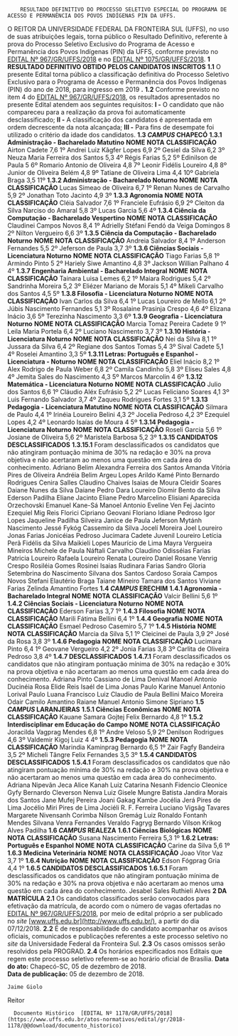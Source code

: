         RESULTADO DEFINITIVO DO PROCESSO SELETIVO ESPECIAL DO PROGRAMA DE ACESSO E PERMANÊNCIA DOS POVOS INDÍGENAS PIN DA UFFS.  

 O REITOR DA UNIVERSIDADE FEDERAL DA FRONTEIRA SUL (UFFS), no uso de suas atribuições legais, torna público o Resultado Definitivo, referente à prova do Processo Seletivo Exclusivo do Programa de Acesso e Permanência dos Povos Indígenas (PIN) da UFFS, conforme previsto no [EDITAL Nº 967/GR/UFFS/2018](https://www.uffs.edu.br/atos-normativos/edital/gr/2018-0967) e no [EDITAL Nº 1075/GR/UFFS/2018](https://www.uffs.edu.br/atos-normativos/edital/gr/2018-1075).  **1 RESULTADO DEFINITIVO OBTIDO PELOS CANDIDATOS INSCRITOS** **1.1**  O presente Edital torna público a classificação definitiva do Processo Seletivo Exclusivo para o Programa de Acesso e Permanência dos Povos Indígenas (PIN) do ano de 2018, para ingresso em 2019 **.** **1.2**  Conforme previsto no item 4 do [EDITAL Nº 967/GR/UFFS/2018](https://www.uffs.edu.br/atos-normativos/edital/gr/2018-0967), os resultados apresentados no presente Edital atendem aos seguintes requisitos: **I -**  O candidato que não compareceu para a realização da prova foi automaticamente desclassificado; **II -**  A classificação dos candidatos é apresentada em ordem decrescente da nota alcançada; **III -**  Para fins de desempate foi utilizado o critério da idade dos candidatos. **1.3 *CAMPUS*  CHAPECÓ** **1.3.1 Administração - Bacharelado Matutino**     **NOME**   **NOTA**   **CLASSIFICAÇÃO**     Airton Cadete   7,6   1º     Andrei Luiz Kãgfer Lopes   6,9   2º     Gesiel da Silva   6,2   3º     Neuza Maria Ferreira dos Santos   5,3   4º     Régis Farias   5,2   5º     Edinilson de Paula   5   6º     Romario Antonio de Oliveira   4,8   7º     Leonir Fidélis Loureiro   4,8   8º     Junior de Oliveira Belém   4,8   9º     Tatiane de Oliveira Lima   4,4   10º     Gabriela Braga   3,5   11º     **1.3.2 Administração - Bacharelado Noturno**     **NOME**   **NOTA**   **CLASSIFICAÇÃO**     Lucas Simeao de Oliveira   6,7   1º     Renan Nunes de Carvalho   5,9   2º     Jonathan Toto Jacinto   4,9   3º     **1.3.3 Agronomia**     **NOME**   **NOTA**   **CLASSIFICAÇÃO**     Cléia Salvador   7,6   1º     Franciele Eufrásio   6,9   2º     Cleiton da Silva Narciso do Amaral   5,8   3º     Lucas Garcia   5,6   4º     **1.3.4 Ciência da Computação - Bacharelado Vespertino**     **NOME**   **NOTA**   **CLASSIFICAÇÃO**     Claudinei Campos Novos   8,4   1º     Adrielly Stéfani Fendó da Veiga Domingos   8   2º     Nilton Vergueiro   6,6   3º     **1.3.5 Ciência da Computação - Bacharelado Noturno**     **NOME**   **NOTA**   **CLASSIFICAÇÃO**     Andreia Salvador   8,4   1º     Anderson Fernandes   5,5   2º     Jeferson de Paula   3,7   3º     **1.3.6 Ciências Sociais - Licenciatura Noturno**     **NOME**   **NOTA**   **CLASSIFICAÇÃO**     Tiago Farias   5,8   1º     Armindo Pinto   5   2º     Hariely Siwe Amantino   4,8   3º     Jackson Willian Palhano   4   4º     **1.3.7 Engenharia Ambiental - Bacharelado Integral**     **NOME**   **NOTA**   **CLASSIFICAÇÃO**     Tainara Luisa Lemes   6,2   1º     Maiara Rodrigues   5,4   2º     Sandrinha Moreira   5,2   3º     Eliézer Mariano de Morais   5,1   4º     Mikeli Carvalho dos Santos   4,5   5º     **1.3.8 Filosofia - Licenciatura Noturno**     **NOME**   **NOTA**   **CLASSIFICAÇÃO**     Ivan Carlos da Silva   6,4   1º     Lucas Loureiro de Mello   6,1   2º     Júbis Nascimento Fernandes   5,1   3º     Rosalaine Prasinja Crespo   4,6   4º     Elizana Inácio   3,6   5º     Terezinha Nascimento   3,3   6º     **1.3.9 Geografia - Licenciatura Noturno**     **NOME**   **NOTA**   **CLASSIFICAÇÃO**     Marcia Tomaz Pereira Cadete   9   1º     Leila Maria Portela   6,4   2º     Luciano Nascimento   3,7   3º     **1.3.10 História - Licenciatura Noturno**     **NOME**   **NOTA**   **CLASSIFICAÇÃO**     Nei da Silva   8,1   1º     Jussara da Silva   6,4   2º     Regiane dos Santos Tomas   5,4   3º     Sival Cadete   5,1   4º     Roselei Amantino   3,3   5º     **1.3.11 Letras: Português e Espanhol - Licenciatura - Noturno**     **NOME**   **NOTA**   **CLASSIFICAÇÃO**     Eliel Inácio   8,2   1º     Alex Rodrigo de Paula Weber   6,8   2º     Camila Candinho   5,8   3º     Eliseu Sales   4,8   4º     Jemita Sales do Nascimento   4,3   5º     Marcos Marcolin   4   6º     **1.3.12 Matemática - Licenciatura Noturno**     **NOME**   **NOTA**   **CLASSIFICAÇÃO**     Julio dos Santos   6,6   1º     Cláudio Aléx Eufrásio   5,2   2º     Lucas Feliciano Soares   4,1   3º     Luis Fernando Salvador   3,7   4º     Zaqueu Rodrigues Fortes   3,1   5º     **1.3.13 Pedagogia - Licenciatura Matutino**     **NOME**   **NOTA**   **CLASSIFICAÇÃO**     Silmara de Paulo   4,4   1º     Irinéia Loureiro Belini   4,3   2º     Jocelia Pedroso   4,2   3º     Ezequiel Lopes   4,2   4º     Leonardo Isaías de Moura   4   5º     **1.3.14 Pedagogia - Licenciatura Noturno**     **NOME**   **NOTA**   **CLASSIFICAÇÃO**     Roseli Garcia   5,6   1º     Josiane de Oliveira   5,6   2º     Maristela Barbosa   5,2   3º     **1.3.15 CANDIDATOS DESCLASSIFICADOS** **1.3.15.1**  Foram desclassificados os candidatos que não atingiram pontuação mínima de 30% na redação e 30% na prova objetiva e não acertaram ao menos uma questão em cada área do conhecimento.     Adriano Belim     Alexandra Ferreira dos Santos     Amanda Vitória Pires de Oliveira     Andréia Belim     Argeu Lopes     Arildo Kamé Pinto     Bernardo Rodrigues     Cenira Salles Claudino     Chaives Isaias de Moura     Cleidir Soares     Daiane Nunes da Silva     Daiane Pedro     Dara Loureiro     Diomir Bento da Silva     Ederson Padilha     Eliane Jacinto     Eliane Pedro Marcelino     Elisiani Aparecida Orzechovski     Emanuel Kane-Sá Manoel Antonio     Eveline Ven Fej Jacinto     Ezequiel Mig Reis     Florici Cipriano     Geovani Floriano     Idiane Pedroso     Igor Lopes     Jaqueline Padilha Silveira     Janice de Paula     Jeferson Mytánh Nascimento     Jessé Fykóg Cassemiro da Silva     Jocelí Moreira     Joel Loureiro     Jonas Farias     Jonicéias Pedroso     Jucimara Cadete     Juvenil Loureiro     Letícia Perã Fidélis da Silva     Maikieli Lopes     Maurício de Lima     Mayra Vergueira Mineiros     Michele de Paula     Náftali Carvalho Claudino     Odisséias Farias     Patricia Loureiro     Rafaela Loureiro     Renata Loureiro Daniel     Rosane Venrig Crespo     Rosiléia Gomes     Rosinei Isaias     Rudinara Farias     Sandro Gloria     Setembrina do Nascimento     Silvana dos Santos Cardoso     Soraia Campos Novos     Stefani Elautério Braga     Taiane Mineiro     Tamara dos Santos     Viviane Farias     Zelinda Amantino Fortes     **1.4 *CAMPUS*  ERECHIM** **1.4.1 Agronomia - Bacharelado Integral**     **NOME**   **NOTA**   **CLASSIFICAÇÃO**     Valcir Bellini   5,6   1º     **1.4.2 Ciências Sociais - Licenciatura Noturno**     **NOME**   **NOTA**   **CLASSIFICAÇÃO**     Ederson Farias   3,7   1º     **1.4.3 Filosofia**     **NOME**   **NOTA**   **CLASSIFICAÇÃO**     Marili Fátima Bellini   6,4   1º     **1.4.4 Geografia**     **NOME**   **NOTA**   **CLASSIFICAÇÃO**     Esmael Pedroso Casemiro   5,7   1º     **1.4.5 História**     **NOME**   **NOTA**   **CLASSIFICAÇÃO**     Marcia da Silva   5,1   1º     Cleicinei de Paula   3,9   2º     José da Rosa   3,8   3º     **1.4.6 Pedagogia**     **NOME**   **NOTA**   **CLASSIFICAÇÃO**     Lucimara Pinto   6,4   1º     Geovane Vergueiro   4,2   2º     Jonia Farias   3,8   3º     Carlita de Oliveira Pedroso   3,8   4º     **1.4.7 DESCLASSIFICADOS** **1.4.7.1**  Foram desclassificados os candidatos que não atingiram pontuação mínima de 30% na redação e 30% na prova objetiva e não acertaram ao menos uma questão em cada área do conhecimento.     Adriana Pinto     Cassiano de Lima     Denival Manoel Antonio     Ducinéia Rosa     Elide Reis     Isaél de Lima     Jonas Paulo     Karine Manuel Antonio     Lorival Paulo     Luana Francisco     Luiz Claudio de Paula Bellini     Maico Moreira     Odair Camilo Amantino     Raiane Manuel Antonio     Simone Sipriano     **1.5 *CAMPUS*  LARANJEIRAS** **1.5.1 Ciências Econômicas**     **NOME**   **NOTA**   **CLASSIFICAÇÃO**     Kauane Samara Gojtej Felix Bernardo   4,8   1º     **1.5.2 Interdisciplinar em Educação do Campo**     **NOME**   **NOTA**   **CLASSIFICAÇÃO**     Joracilda Vagprag Mendes   6,8   1º     Andre Veloso   5,9   2º     Denilson Rodrigues   4,6   3º     Valdemir Kigoj Luiz   4   4º     **1.5.3 Pedagogia**     **NOME**   **NOTA**   **CLASSIFICAÇÃO**     Marindia Kaminprag Bernardo   6,5   1º     Zair Fagfy Bandeira   3,5   2º     Micheli Tãngre Felix Fernandes   3,5   3º     **1.5.4 CANDIDATOS DESCLASSIFICADOS** **1.5.4.1**  Foram desclassificados os candidatos que não atingiram pontuação mínima de 30% na redação e 30% na prova objetiva e não acertaram ao menos uma questão em cada área do conhecimento.     Adriana Nipevãn Jeca     Alice Kanah Luiz     Catarina Nesanh Fidencio     Cleonice Gyfy Bernardo     Cleverson Nenva Luiz     Gisele Mungre Batista     Jandira Morais dos Santos     Jane Mufej Pereira     Joani Gakag Kambe     Jocélia Jerá Pires de Lima     Jocélio Miri Pires de Lima     Jociéli R. F. Ferreira     Luciano Vigsãg Tavares     Margarete Nivensanh Corimba     Nilson Gremág Luiz     Ronaldo Fontanh Mendes     Silvana Venra Fernandes     Veraldo Fagryg Bernardo     Vilson Krikog Alves Padilha     **1.6 *CAMPUS*  REALEZA** **1.6.1 Ciências Biológicas**     **NOME**   **NOTA**   **CLASSIFICAÇÃO**     Susana Nascimento Ferreira   5,3   1º     **1.6.2 Letras: Português e Espanhol**     **NOME**   **NOTA**   **CLASSIFICAÇÃO**     Carine da Silva   5,6   1º     **1.6.3 Medicina Veterinária**     **NOME**   **NOTA**   **CLASSIFICAÇÃO**     Joao Vitor Vaz   3,7   1º     **1.6.4 Nutrição**     **NOME**   **NOTA**   **CLASSIFICAÇÃO**     Edson Fógprag Gria   4,4   1º     **1.6.5 CANDIDATOS DESCLASSIFICADOS** **1.6.5.1**  Foram desclassificados os candidatos que não atingiram pontuação mínima de 30% na redação e 30% na prova objetiva e não acertaram ao menos uma questão em cada área do conhecimento.     Jesabel Sales     Ruthieli Alves      **2 DA MATRÍCULA** **2.1**  Os candidatos classificados serão convocados para efetivação da matrícula, de acordo com o número de vagas ofertadas no [EDITAL Nº 967/GR/UFFS/2018](https://www.uffs.edu.br/atos-normativos/edital/gr/2018-0967), por meio de edital próprio a ser publicado no *site*  [www.uffs.edu.br](http://www.uffs.edu.br/), a partir do dia 07/12/2018. **2.2**  É de responsabilidade do candidato acompanhar os avisos oficiais, comunicados e publicações referentes a este processo seletivo no *site*  da Universidade Federal da Fronteira Sul. **2.3**  Os casos omissos serão resolvidos pela PROGRAD. **2.4**  Os horários especificados nos Editais que regem este processo seletivo referem-se ao horário oficial de Brasília.      **Data do ato:** Chapecó-SC, 05 de dezembro de 2018.   
 **Data de publicação:**  05 de dezembro de 2018. 

    Jaime Giolo   
 Reitor 

      Documento Histórico  [EDITAL Nº 1178/GR/UFFS/2018](https://www.uffs.edu.br/atos-normativos/edital/gr/2018-1178/@@download/documento_historico)     
      